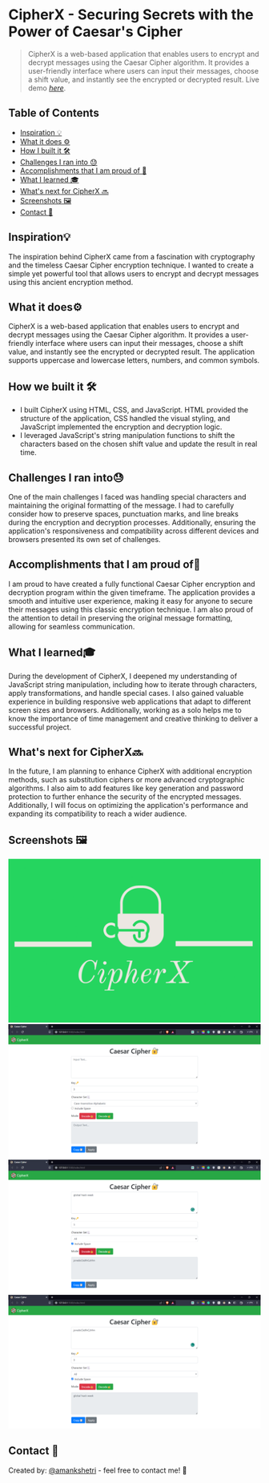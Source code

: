 # CipherX - Securing Secrets with the Power of Caesar's Cipher
> CipherX is a web-based application that enables users to encrypt and decrypt messages using the Caesar Cipher algorithm. It provides a user-friendly interface where users can input their messages, choose a shift value, and instantly see the encrypted or decrypted result.
> Live demo [_here_](https://aman-chhetri.github.io/cipher-x/). <!-- Project Link -->

## Table of Contents
* [Inspiration 💡](#inspiration)
* [What it does ⚙️](#what_it_does)
* [How I built it 🛠️](#built)
* [Challenges I ran into 😓](#challenges)
* [Accomplishments that I am proud of 🏅](#accomplishments)
* [What I learned 🎓](#learning)
* [What's next for CipherX 🔜](#what-next)
* [Screenshots 🖼️](#screenshots)
* [Contact 📩](#contact)

## Inspiration💡
The inspiration behind CipherX came from a fascination with cryptography and the timeless Caesar Cipher encryption technique. I wanted to create a simple yet powerful tool that allows users to encrypt and decrypt messages using this ancient encryption method.

## What it does⚙️
CipherX is a web-based application that enables users to encrypt and decrypt messages using the Caesar Cipher algorithm. It provides a user-friendly interface where users can input their messages, choose a shift value, and instantly see the encrypted or decrypted result. The application supports uppercase and lowercase letters, numbers, and common symbols.

## How we built it 🛠️
- I built CipherX using HTML, CSS, and JavaScript. HTML provided the structure of the application, CSS handled the visual styling, and JavaScript implemented the encryption and decryption logic. 
- I leveraged JavaScript's string manipulation functions to shift the characters based on the chosen shift value and update the result in real time.

## Challenges I ran into😓
One of the main challenges I faced was handling special characters and maintaining the original formatting of the message. I had to carefully consider how to preserve spaces, punctuation marks, and line breaks during the encryption and decryption processes. Additionally, ensuring the application's responsiveness and compatibility across different devices and browsers presented its own set of challenges.

## Accomplishments that I am proud of🏅
I am proud to have created a fully functional Caesar Cipher encryption and decryption program within the given timeframe. The application provides a smooth and intuitive user experience, making it easy for anyone to secure their messages using this classic encryption technique. I am also proud of the attention to detail in preserving the original message formatting, allowing for seamless communication.

## What I learned🎓
During the development of CipherX, I deepened my understanding of JavaScript string manipulation, including how to iterate through characters, apply transformations, and handle special cases. I also gained valuable experience in building responsive web applications that adapt to different screen sizes and browsers. Additionally, working as a solo helps me to know the importance of time management and creative thinking to deliver a successful project.

## What's next for CipherX🔜
In the future, I am planning to enhance CipherX with additional encryption methods, such as substitution ciphers or more advanced cryptographic algorithms. I also aim to add features like key generation and password protection to further enhance the security of the encrypted messages. Additionally, I will focus on optimizing the application's performance and expanding its compatibility to reach a wider audience.


## Screenshots 🖼️
![Cover](./images/cover.png)
![Main](./images/main.png)
![Encoding](./images/encoding.png)
![Decoding](./images/decoding.png)


## Contact 📩
Created by: [@amankshetri](https://www.linkedin.com/in/amankshetri/) - feel free to contact me! 🙂
